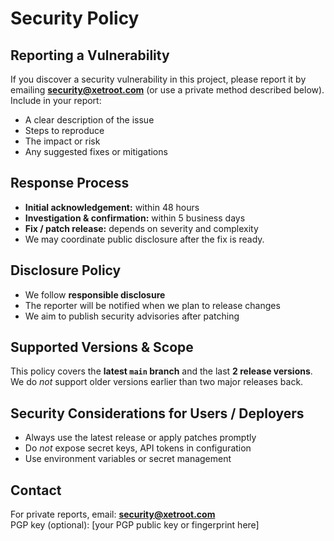# Security Policy

## Reporting a Vulnerability

If you discover a security vulnerability in this project, please report it by emailing **security@xetroot.com** (or use a private method described below).  
Include in your report:  
- A clear description of the issue  
- Steps to reproduce  
- The impact or risk  
- Any suggested fixes or mitigations  

## Response Process

- **Initial acknowledgement:** within 48 hours  
- **Investigation & confirmation:** within 5 business days  
- **Fix / patch release:** depends on severity and complexity  
- We may coordinate public disclosure after the fix is ready.

## Disclosure Policy

- We follow **responsible disclosure**  
- The reporter will be notified when we plan to release changes  
- We aim to publish security advisories after patching  

## Supported Versions & Scope

This policy covers the **latest `main` branch** and the last **2 release versions**.  
We do *not* support older versions earlier than two major releases back.

## Security Considerations for Users / Deployers

- Always use the latest release or apply patches promptly  
- Do *not* expose secret keys, API tokens in configuration  
- Use environment variables or secret management  

## Contact

For private reports, email: **security@xetroot.com**  
PGP key (optional): [your PGP public key or fingerprint here]
